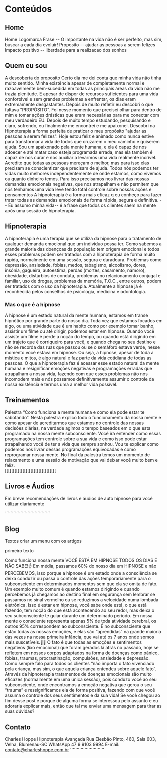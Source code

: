 # Conteúdos

## Home

Home
Logomarca
Frase -- O importante na vida não é ser perfeito, mas sim, buscar a cada dia evoluir!
Proposito -- ajudar as pessoas a serem felizes
Impacto positivo -- liberdade para a realizacao dos sonhos

## Quem eu sou
A descoberta do proposito
Certo dia me dei conta que minha vida não tinha muito sentido. Minha existência apesar de completamente normal e razoavelmente bem-sucedida em todas as principais áreas da vida não me trazia plenitude. E apesar de dispor de recursos suficientes para uma vida confortável e sem grandes problemas a enfrentar, os dias eram extremamente desgastantes. Depois de muito refletir eu descobri o que faltava "PROPÓSITO". Foi nesse momento que precisei olhar para dentro de mim e tomar ações drásticas que eram necessárias para me conectar com meu verdadeiro EU. Depois de muito tempo estudando, pesquisando e claro, sofrendo, eu finalmente me encontrei e me apaixonei. Descobri na Hipnoterapia a forma perfeita de praticar o meu propósito "ajudar as pessoas a serem felizes". Hoje estou feliz e animado como nunca estive para transformar a vida de todos que cruzarem o meu caminho e quiserem ajuda.
Sou um apaixonado pela mente humana, e ela é capaz de nos adoecer e até matar caso esteja programada errada, mas ela também é capaz de nos curar e nos auxiliar a levarmos uma vida realmente incrível. 
Acredito que todas as pessoas mereçam o melhor, mas para isso elas precisam se conscientizar que precisam de ajuda. Todos nós podemos ter vidas muito melhores independentemente de onde estamos, como vivemos ou quanto dinheiro temos. Para isso precisamos nos livrar das nossas demandas emocionais negativas, que nos atrapalham e não permitem que nós tenhamos uma vida leve tendo total controle sobre nossas ações e pensamentos
A hipnoterapia é a forma mais eficaz q eu conheço para fazer tratar todas as demandas emocionais de forma rápida, segura e definitiva. 
-- Eu assumo minha vida-- é a frase que todos os clientes saem na mente após uma sessão de hipnoterapia. 

## Hipnoterapia

A hipnoterapia é uma terapia que se utiliza da hipnose para o tratamento de qualquer demanda emocional que um indivíduo possa ter. Como sabemos a grande maioria das doençcas da população tem origem emocional e todos esses problemas podem ser tratados com a hipnoterapia de forma muito rápida, normalmente em uma sessão, segura e duradoura.
Problemas como depressão, ansiedade, fobias, medos, tabagismo, alcoolismo, dores, insônia, gagueira, autoestima, perdas (mortes, casamento, namoro), obesidade, distúrbios de conduta, problemas no relacionamento conjugal e familiar, uso de drogas, problemas da memória, T.O.C., entre outros, podem ser tratados com o uso da hipnoterapia.
Atualmente a hipnose já é reconhecida pelos conselhos de psicologia, medicina e odontologia.

### Mas o que é a hipnose

A hipnose é um estado natural da mente humana, estamos em transe hipnótico por grande parte do nosso dia. Toda vez que estamos focados em algo, ou uma atividade que é um habito como por exemplo tomar banho, assistir um filme ou até dirigir, podemos estar em hipnose. Quando você assiste um filme é perde a noção do tempo, ou quando está dirigindo em um trajeto que é corriqueiro para você, e quando chega no seu destino e não se recorda das ruas que passou ou se o semáforo estava verde, nesse momento você estava em hipnose. Ou seja, a hipnose, apesar de toda a mística e mitos, é algo natural e faz parte da vida cotidiana de todas as pessoas.
O que a hipnoterapia faz é acessar esse estado natural da mente humana e resignificar emoções negativas e programações erradas que atrapalham a nossa vida, fazendo com que esses problemas não nos incomodem mais e nós possamos definitivamente assumir o controle da nossa existência e termos uma a melhor vida possível.

## Treinamentos

Palestra “Como funciona a mente humana e como ela pode estar te sabotando”.
Nesta palestra explico todo o funcionamento da nossa mente e como apesar de acreditarmos que estamos no controle das nossas decisões diárias, na verdade agimos o tempo baseados em o que esta programado na nossa mente subconsciente. Você irá entender como essas programações tem controle sobre a sua vida e como isso pode estar atrapalhando você de ter a vida que sempre sonhou.
Vou te explicar como podemos nos livrar dessas programações equivocadas e como reprogramar nossa mente.
No final da palestra temos um momento de relaxamento e uma sessão de motivação que vai deixar você muito bem e feliz.  
[[[[[[[[[[[[[[[[[[[[[[[[[[[[[[[[

## Livros e Áudios

Em breve recomendações de livros e áudios de auto hipnose para você utilizar diariamente

´´´´´´´´´´´´´´´´´´´´´´´´´´´´´´´´
## Blog

Textos criar um menu com os artigos

primeiro texto

Como funciona nossa mente
VOCÊ ESTÁ EM HIPNOSE TODOS OS DIAS E NÃO SABE!☝ Em média, passamos 60% do nosso dia em HIPNOSE e não PERCEBEMOS, isso porque a hipnose é um estado onde a consciência se deixa conduzir ou passa o controle das ações temporariamente para o subconsciente em determinados momentos sem que ela se omita de fato. Um exemplo muito comum é quando estamos dirigindo e quando percebemos já chegamos ao destino final em segurança sem lembrar se passamos no sinal vermelho ou se reduzimos a velocidade numa lombada eletrônica. Isso é estar em hipnose, você sabe onde está, o que está fazendo, tem noção do que está acontecendo ao seu redor, mas deixa o seu subconsciente te guiar durante um determinado período. Em nossa mente o consciente representa apenas 5% de toda atividade cerebral, os outros 95% correspondem ao subconsciente. É no subconsciente que estão todas as nossas emoções, e elas são “aprendidas” na grande maioria das vezes na nossa primeira infância, que vai até os 7 anos onde somos mais suscetíveis.👦👧 O fato é que todas as emoções e sentimentos negativos (lixo emocional) que foram gerados lá atrás no passado, hoje se refletem em nossos corpos adaptados na forma de doenças como pânico, fobias, traumas, procrastinação, compulsões, ansiedade e depressão. Como sempre falo para todos os clientes “não importa o fato vivenciado pela criança, mas sim, o que aquela criança entendeu sobre aquele fato”. Através da hipnoterapia tratamentos de doenças emocionais são muito eficazes (normalmente em uma única sessão), pois conduzo você ao seu subconsciente, onde encontramos a emoção negativa que gerou o seu “trauma” e ressignificamos ela de forma positiva, fazendo com que você assuma o controle dos seus sentimentos e da sua vida! Se você chegou ao fim desse post é porque de alguma forma se interessou pelo assunto e eu adoraria explicar mais, então que tal me enviar uma mensagem para tirar as suas dúvidas?

## Contato
Charles Hoppe Hipnoterapia Avançada
Rua Elesbão Pinto, 460, Sala 603, Velha, Blumenau-SC
WhatsApp 47 9 9103 9994
E-mail: contato@charleshoppe.com.br
''''''''''''''''''''''''''

